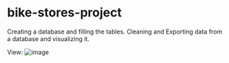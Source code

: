 # bike-stores-project
Creating a database and filling the tables. Cleaning and Exporting data from a database and visualizing it.

View:
![image](https://github.com/TharunPrabu7/bike-stores-project/assets/56309565/eead1692-ab1d-4f37-9544-7a1c0fa7f6a3)
